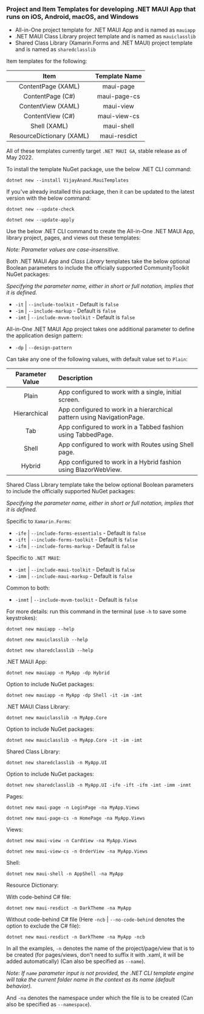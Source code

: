 ### Project and Item Templates for developing .NET MAUI App that runs on iOS, Android, macOS, and Windows 

* All-in-One project template for .NET MAUI App and is named as `mauiapp`
* .NET MAUI Class Library project template and is named as `mauiclasslib`
* Shared Class Library (Xamarin.Forms and .NET MAUI) project template and is named as `sharedclasslib`

Item templates for the following:

|Item|Template Name|
|:---:|:---:|
|ContentPage (XAML)|maui-page|
|ContentPage (C#)|maui-page-cs|
|ContentView (XAML)|maui-view|
|ContentView (C#)|maui-view-cs|
|Shell (XAML)|maui-shell|
|ResourceDictionary (XAML)|maui-resdict|

All of these templates currently target `.NET MAUI GA`, stable release as of May 2022.

To install the template NuGet package, use the below .NET CLI command:

```shell
dotnet new --install VijayAnand.MauiTemplates
```

If you've already installed this package, then it can be updated to the latest version with the below command:

```shell
dotnet new --update-check
```
```shell
dotnet new --update-apply
```

Use the below .NET CLI command to create the All-in-One .NET MAUI App, library project, pages, and views out these templates:

*Note: Parameter values are case-insensitive.*

Both .NET MAUI *App* and *Class Library* templates take the below optional Boolean parameters to include the officially supported CommunityToolkit NuGet packages:

*Specifying the parameter name, either in short or full notation, implies that it is defined.*

* `-it` | `--include-toolkit` - Default is `false`
* `-im` | `--include-markup` - Default is `false`
* `-imt` | `--include-mvvm-toolkit` - Default is `false`

All-in-One .NET MAUI App project takes one additional parameter to define the application design pattern:

* `-dp` | `--design-pattern`

Can take any one of the following values, with default value set to `Plain`:

|Parameter Value|Description|
|:---:|:---|
|Plain|App configured to work with a single, initial screen.|
|Hierarchical|App configured to work in a hierarchical pattern using NavigationPage.|
|Tab|App configured to work in a Tabbed fashion using TabbedPage.|
|Shell|App configured to work with Routes using Shell page.|
|Hybrid|App configured to work in a Hybrid fashion using BlazorWebView.|

Shared Class Library template take the below optional Boolean parameters to include the officially supported NuGet packages:

*Specifying the parameter name, either in short or full notation, implies that it is defined.*

Specific to `Xamarin.Forms`:

* `-ife` | `--include-forms-essentials` - Default is `false`
* `-ift` | `--include-forms-toolkit` - Default is `false`
* `-ifm` | `--include-forms-markup` - Default is `false`

Specific to `.NET MAUI`:

* `-imt` | `--include-maui-toolkit` - Default is `false`
* `-imm` | `--include-maui-markup` - Default is `false`

Common to both:

* `-inmt` | `--include-mvvm-toolkit` - Default is `false`

For more details: run this command in the terminal (use `-h` to save some keystrokes):

```shell
dotnet new mauiapp --help
```
```shell
dotnet new mauiclasslib --help
```
```shell
dotnet new sharedclasslib --help
```

.NET MAUI App:
```shell
dotnet new mauiapp -n MyApp -dp Hybrid
```
Option to include NuGet packages:
```shell
dotnet new mauiapp -n MyApp -dp Shell -it -im -imt
```

.NET MAUI Class Library:
```shell
dotnet new mauiclasslib -n MyApp.Core
```
Option to include NuGet packages:
```shell
dotnet new mauiclasslib -n MyApp.Core -it -im -imt
```

Shared Class Library:
```shell
dotnet new sharedclasslib -n MyApp.UI
```
Option to include NuGet packages:
```shell
dotnet new sharedclasslib -n MyApp.UI -ife -ift -ifm -imt -imm -inmt
```

Pages:
```shell
dotnet new maui-page -n LoginPage -na MyApp.Views
```
```shell
dotnet new maui-page-cs -n HomePage -na MyApp.Views
```

Views:
```shell
dotnet new maui-view -n CardView -na MyApp.Views
```
```shell
dotnet new maui-view-cs -n OrderView -na MyApp.Views
```

Shell:
```shell
dotnet new maui-shell -n AppShell -na MyApp
```

Resource Dictionary:

With code-behind C# file:
```shell
dotnet new maui-resdict -n DarkTheme -na MyApp
```
Without code-behind C# file (Here `-ncb` | `--no-code-behind` denotes the option to exclude the C# file):
```shell
dotnet new maui-resdict -n DarkTheme -na MyApp -ncb
```

In all the examples, `-n` denotes the name of the project/page/view that is to be created (for pages/views, don't need to suffix it with .xaml, it will be added automatically) (Can also be specified as `--name`).

*Note: If `name` parameter input is not provided, the .NET CLI template engine will take the current folder name in the context as its name (default behavior).*

And `-na` denotes the namespace under which the file is to be created (Can also be specified as `--namespace`).

